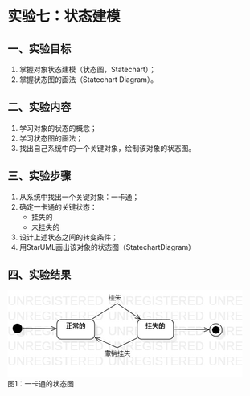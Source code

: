 # 实验七：状态建模

## 一、实验目标

1. 掌握对象状态建模（状态图，Statechart）；
2. 掌握状态图的画法（Statechart Diagram）。

## 二、实验内容

1. 学习对象的状态的概念；
2. 学习状态图的画法；
3. 找出自己系统中的一个关键对象，绘制该对象的状态图。

## 三、实验步骤

1. 从系统中找出一个关键对象：一卡通；
2. 确定一卡通的关键状态：
   - 挂失的
   - 未挂失的  
3. 设计上述状态之间的转变条件；
4. 用StarUML画出该对象的状态图（StatechartDiagram）

## 四、实验结果

![一卡通的状态图](./一卡通的状态图.jpg)   
图1：一卡通的状态图
